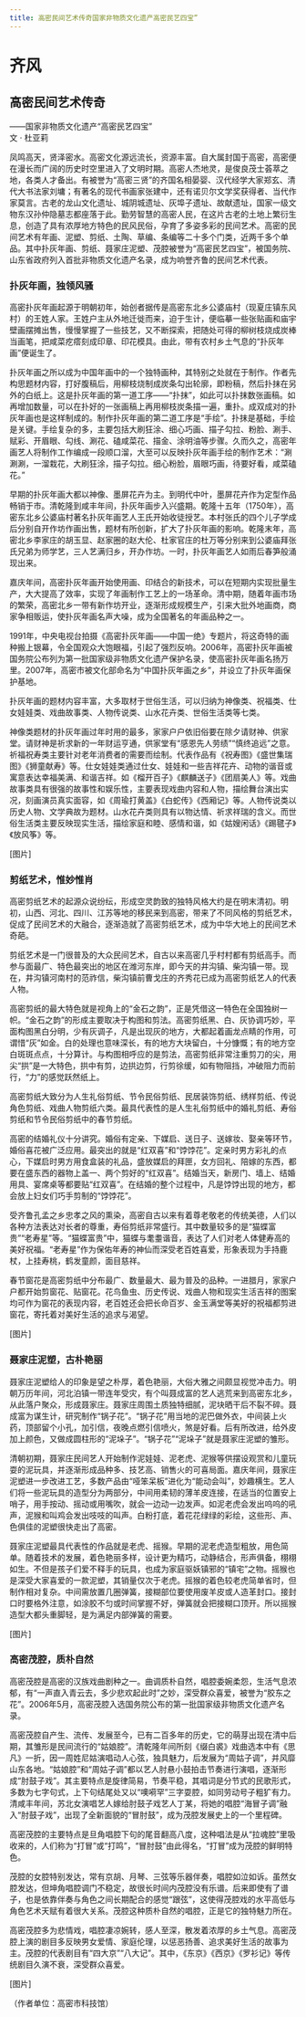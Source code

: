 ```yaml
---
title: 高密民间艺术传奇国家非物质文化遗产高密民艺四宝”
---
```

# 齐风

## 高密民间艺术传奇
——国家非物质文化遗产“高密民艺四宝”  
文 · 杜亚莉

凤鸣高天，贤泽密水。高密文化源远流长，资源丰富。自大属封国于高密，高密便在漫长而广阔的历史时空里进入了文明时期。高密人杰地灵，是俊良茂士荟萃之地，各类人才备出。有被誉为“高密三贤”的齐国名相晏婴、汉代经学大家郑玄、清代大书法家刘墉；有著名的现代书画家张建中，还有诺贝尔文学奖获得者、当代作家莫言。古老的龙山文化遗址、城阴城遗址、灰埠子遗址、故献遗址，国家一级文物东汉孙仲隐墓志都座落于此。勤劳智慧的高密人民，在这片古老的土地上繁衍生息，创造了具有浓厚地方特色的民风民俗，孕育了多姿多彩的民间艺术。高密的民间艺术有年画、泥塑、剪纸、土陶、草编、条编等二十多个门类，近两千多个单品。其中扑灰年画、剪纸、聂家庄泥塑、茂腔被誉为“高密民艺四宝”，被国务院、山东省政府列入首批非物质文化遗产名录，成为响誉齐鲁的民间艺术代表。

### 扑灰年画，独领风骚
高密扑灰年画起源于明朝初年，始创者据传是高密东北乡公婆庙村（现夏庄镇东风村）的王姓人家。王姓户主从外地迁徙而来，迫于生计，便临摹一些张贴画和庙宇壁画摆摊出售，慢慢掌握了一些技艺，又不断探索，把随处可得的柳树枝烧成炭棒当画笔，把咸菜疙瘩刻成印章、印花模具。由此，带有农村乡土气息的“扑灰年画”便诞生了。

扑灰年画之所以成为中国年画中的一个独特画种，其特别之处就在于制作。作者先构思题材内容，打好腹稿后，用柳枝烧制成炭条勾出轮廓，即粉稿，然后扑抹在另外的白纸上。这是扑灰年画的第一道工序——“扑抹”，如此可以扑抹数张画稿。如再增加数量，可以在扑好的一张画稿上再用柳枝炭条描一遍，重扑。成双成对的扑灰年画也是这样制成的。制作扑灰年画的第二道工序是“手绘”。扑抹是基础，手绘是关键。手绘复杂的多，主要包括大刷狂涂、细心巧画、描子勾拉、粉脸、涮手、赋彩、开眉眼、勾线、涮花、磕咸菜花、描金、涂明油等步骤。久而久之，高密年画艺人将制作工作编成一段顺口溜，大至可以反映扑灰年画手绘的制作艺术：“涮涮涮，一溜栽花，大刷狂涂，描子勾拉。细心粉脸，眉眼巧画，待要好看，咸菜磕花。”

早期的扑灰年画大都以神像、墨屏花卉为主。到明代中叶，墨屏花卉作为定型作品畅销于市。清乾隆到咸丰年间，扑灰年画步入兴盛期。乾隆十五年（1750年），高密东北乡公婆庙村著名扑灰年画艺人王氏开始收徒授艺。本村张氏的四个儿子学成后分别自开作坊作画出售，题材有所创新，扩大了扑灰年画的影响。乾隆末年，高密北乡李家庄的胡玉显、赵家圈的赵大伦、杜家官庄的杜万等分别来到公婆庙拜张氏兄弟为师学艺，三人艺满归乡，开办作坊。一时，扑灰年画艺人如雨后春笋般涌现出来。

嘉庆年间，高密扑灰年画开始使用画、印结合的新技术，可以在短期内实现批量生产，大大提高了效率，实现了年画制作工艺上的一场革命。清中期，随着年画市场的繁荣，高密北乡一带有新作坊开业，逐渐形成规模生产，引来大批外地画商，商家争相贩运，使扑灰年画名声大噪，成为全国著名的年画品种之一。

1991年，中央电视台拍摄《高密扑灰年画——中国一绝》专题片，将这奇特的画种搬上银幕，令全国观众大饱眼福，引起了强烈反响。2006年，高密扑灰年画被国务院公布列为第一批国家级非物质文化遗产保护名录，使高密扑灰年画名扬万里。2007年，高密市被文化部命名为“中国扑灰年画之乡”，并设立了扑灰年画保护基地。

扑灰年画的题材内容丰富，大多取材于世俗生活，可以归纳为神像类、祝福类、仕女娃娃类、戏曲故事类、人物传说类、山水花卉类、世俗生活类等七类。

神像类题材的扑灰年画过年时用的最多，家家户户依旧俗要在除夕请财神、供家堂。请财神是祈求新的一年财运亨通，供家堂有“感恩先人劳绩”“慎终追远”之意。祈福祝寿类主要针对老年消费者的需要而绘制。代表作品有《祝寿图》《盛世集瑞图》《狮童献寿》等。仕女娃娃类通过仕女、娃娃和一些吉祥花卉、动物的谐音或寓意表达幸福美满、和谐吉祥。如《榴开百子》《麒麟送子》《团扇美人》等。戏曲故事类具有很强的故事性和娱乐性，主要表现戏曲内容和人物，描绘舞台演出实况，刻画演员真实面容，如《周瑜打黄盖》《白蛇传》《西厢记》等。人物传说类以历史人物、文学典故为题材。山水花卉类则具有以物达情、祈求祥瑞的含义。而世俗生活类主要反映现实生活，描绘家庭和睦、感情和谐，如《姑嫂闲话》《踢毽子》《放风筝》等。

[图片]

### 剪纸艺术，惟妙惟肖
高密剪纸艺术的起源众说纷纭，形成空灵韵致的独特风格大约是在明末清初。明初，山西、河北、四川、江苏等地的移民来到高密，带来了不同风格的剪纸艺术，促成了民间艺术的大融合，逐渐造就了高密剪纸艺术，成为中华大地上的民间艺术奇葩。

剪纸艺术是一门很普及的大众民间艺术，自古以来高密几乎村村都有剪纸高手。而参与面最广、特色最突出的地区在潍河东岸，即今天的井沟镇、柴沟镇一带。现在，井沟镇河南村的范祚信，柴沟镇前曹戈庄的齐秀花已成为高密剪纸艺人的代表人物。

高密剪纸的最大特色就是视角上的“金石之韵”，正是凭借这一特色在全国独树一帜。“金石之韵”的形成主要取决于构图和剪法。高密剪纸黑、白、灰协调巧妙，平面构图黑白分明，少有灰调子，凡是出现灰的地方，大都起着画龙点睛的作用，可谓惜“灰”如金。白的处理也意味深长，有的地方大块留白，十分慷慨；有的地方空白斑斑点点，十分算计。与构图相呼应的是剪法，高密剪纸非常注重剪刀的尖，用尖“拱”是一大特色，拱中有剪，边拱边剪，行剪徐缓，如有物阻挡，冲破阻力而前行，“力”的感觉跃然纸上。

高密剪纸大致分为人生礼俗剪纸、节令民俗剪纸、民居装饰剪纸、绣样剪纸、传说角色剪纸、戏曲人物剪纸六类。最具代表性的是人生礼俗剪纸中的婚礼剪纸、寿俗剪纸和节令民俗剪纸中的春节剪纸。

高密的结婚礼仪十分讲究。婚俗有定亲、下媒启、送日子、送嫁妆、娶亲等环节，婚俗喜花被广泛应用。最突出的就是“红双喜”和“饽饽花”。定亲时男方彩礼的点心，下媒启时男方用食盒装的礼品，盛放媒启的拜匣，女方回礼、陪嫁的东西，都要在盛东西的器物上盖一、两个剪好的“红双喜”。结婚当天，新房门、墙上、结婚用具、宴席桌等都要贴“红双喜”。在结婚的整个过程中，凡是饽饽出现的地方，都会放上妇女们巧手剪制的“饽饽花”。

受齐鲁孔孟之乡忠孝之风的熏染，高密自古以来有着尊老敬老的传统美德，人们以各种方法表达对长者的尊重，寿俗剪纸非常盛行。其中数量较多的是“猫蝶富贵”“老寿星”等。“猫蝶富贵”中，猫蝶与耄耋谐音，表达了人们对老人体健寿高的美好祝福。“老寿星”作为保佑年寿的神仙而深受老百姓喜爱，形象表现为手持鹿杖，上挂寿桃，鹤发童颜，面目慈祥。

春节窗花是高密剪纸中分布最广、数量最大、最为普及的品种。一进腊月，家家户户都开始剪窗花、贴窗花。花鸟鱼虫、历史传说、戏曲人物和现实生活吉祥的图案均可作为窗花的表现内容，老百姓还会把长命百岁、金玉满堂等美好的祝福都剪进窗花，寄托着对美好生活的追求与渴望。

[图片]

### 聂家庄泥塑，古朴艳丽
聂家庄泥塑给人的印象是望之朴厚，着色艳丽，大俗大雅之间颇显视觉冲击力。明朝万历年间，河北泊镇一带连年受灾，有个叫聂成富的艺人逃荒来到高密东北乡，从此落户聚众，形成聂家庄。聂家庄周围土质独特细腻，泥块晒干后不裂不碎。聂成富为谋生计，研究制作“锅子花”。“锅子花”用当地的泥巴做外衣，中间装上火药，顶部留个小孔，加引信，夜晚点燃引信喷火，煞是好看。后有所改进，给外皮加上颜色，又做成圆柱形的“泥垛子”。“锅子花”“泥垛子”就是聂家庄泥塑的雏形。

清朝初期，聂家庄民间艺人开始制作泥娃娃、泥老虎、泥猴等供摆设观赏和儿童玩耍的泥玩具，并逐渐形成品种多、技艺高、销售火的可喜局面。嘉庆年间，聂家庄泥塑进一步改进工艺，多数产品由“哑笨呆板”进化为“能动会叫”，妙趣横生。艺人们将一些泥玩具的造型分为两部分，中间用柔韧的薄羊皮连接，在适当的位置安上哨子，用手按动、摇动或用嘴吹，就会一边动一边发声。如泥老虎会发出呜呜的吼声，泥猴和叫鸡会发出吱吱的叫声。白粉打底，着花花绿绿的彩绘，这些形、声、色俱佳的泥塑很快走出了高密。

聂家庄泥塑最具代表性的作品就是老虎、摇猴。早期的泥老虎造型粗放，用色简单。随着技术的发展，着色艳丽多样，设计更为精巧，动静结合，形声俱备，栩栩如生。不但是孩子们爱不释手的玩具，也成为家庭驱妖镇邪的“镇宅”之物。摇猴也是深受大家喜爱的一款泥塑，其销量仅次于老虎。摇猴的着色较老虎简单省时，但制作相对复杂。中间需放置几圈弹簧，接糊部位要使用废羊皮或人造革封口。接封口时要格外注意，如涂胶不匀或时间掌握不好，弹簧就会把接糊口顶开。所以摇猴造型大都头重脚轻，是为满足内部弹簧的需要。

[图片]

### 高密茂腔，质朴自然
高密茂腔是高密的汉族戏曲剧种之一。曲调质朴自然，唱腔委婉柔怨，生活气息浓郁，有“一声直入青云去，多少悲欢起此时”之妙，深受群众喜爱，被誉为“胶东之花”。2006年5月，高密茂腔入选国务院公布的第一批国家级非物质文化遗产名录。

高密茂腔自产生、流传、发展至今，已有二百多年的历史，它的萌芽出现在清中后期，其雏形是民间流行的“姑娘腔”。清乾隆年间所刻《缀白裘》戏曲选本中有《思凡》一折，因一周姓尼姑演唱动人心弦，独具魅力，后发展为“周姑子调”，并风靡山东各地。“姑娘腔”和“周姑子调”都以艺人肘悬小鼓拍击节奏进行演唱，逐渐形成“肘鼓子戏”。其主要特点是旋律简易，节奏平稳，其唱词是分节式的民歌形式，多数为七字句式，上下句结尾处又以“噢嗬罕”三字耍腔，如同劳动号子粗犷有力。清咸丰年间，苏北女演唱艺人嫁给肘鼓子戏艺人丁某，将她的唱腔“海冒子调”融入“肘鼓子戏”，出现了全新面貌的“冒肘鼓”，成为茂腔发展史上的一个里程碑。

高密茂腔的主要特点是旦角唱腔下句的尾音翻高八度，这种唱法是从“拉魂腔”里吸收来的，人们称为“打冒”或“打鸣”，“冒肘鼓”由此得名，“打冒”成为茂腔的鲜明特色。

茂腔的女腔特别发达，常有京胡、月琴、三弦等乐器伴奏，唱腔如泣如诉。虽然女腔发达，但坤角唱腔调门不稳定，故很长时间内茂腔没有乐谱。后来即使有了谱子，也是依靠伴奏与角色之间长期配合的感觉“跟弦”，这使得茂腔戏的水平高低与角色艺术天赋有着很大关系。茂腔这种质朴自然的唱腔，正是它的独特魅力所在。

高密茂腔多为悲情戏，唱腔凄凉婉转，感人至深，散发着浓厚的乡土气息。高密茂腔上演的剧目多反映男女爱情、家庭伦理，以惩恶扬善、追求美好生活的故事为主。茂腔的代表剧目有“四大京”“八大记”。其中，《东京》《西京》《罗衫记》等传统剧目久演不衰，深受群众喜爱。

[图片]

（作者单位：高密市科技馆）